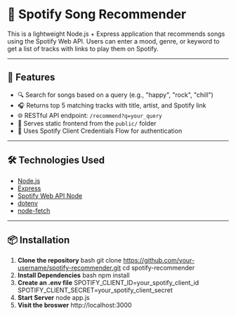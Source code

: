 # 🎵 Spotify Song Recommender

This is a lightweight Node.js + Express application that recommends songs using the Spotify Web API. Users can enter a mood, genre, or keyword to get a list of tracks with links to play them on Spotify.

---

## 🚀 Features

- 🔍 Search for songs based on a query (e.g., "happy", "rock", "chill")
- 🎧 Returns top 5 matching tracks with title, artist, and Spotify link
- 🌐 RESTful API endpoint: `/recommend?q=your_query`
- 📁 Serves static frontend from the `public/` folder
- 🔐 Uses Spotify Client Credentials Flow for authentication

---

## 🛠️ Technologies Used

- [Node.js](https://nodejs.org/)
- [Express](https://expressjs.com/)
- [Spotify Web API Node](https://github.com/thelinmichael/spotify-web-api-node)
- [dotenv](https://www.npmjs.com/package/dotenv)
- [node-fetch](https://www.npmjs.com/package/node-fetch)

---

## 📦 Installation

1. **Clone the repository**
   bash
   git clone https://github.com/your-username/spotify-recommender.git
   cd spotify-recommender
2. **Install Dependencies**
    bash
    npm install
3. **Create an .env file**
    SPOTIFY_CLIENT_ID=your_spotify_client_id
    SPOTIFY_CLIENT_SECRET=your_spotify_client_secret
4. **Start Server**
    node app.js
5. **Visit the broswer**
    http://localhost:3000
    
